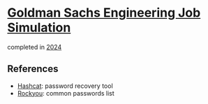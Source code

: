 # [Goldman Sachs Engineering Job Simulation](https://www.theforage.com/virtual-experience/NPdeQ43o8P9HJmJzg/goldman-sachs/software-engineering-unei/crack-leaked-password-database)
completed in [2024](https://forage-uploads-prod.s3.amazonaws.com/completion-certificates/Goldman%20Sachs/NPdeQ43o8P9HJmJzg_Goldman%20Sachs_JLXHCbdSLtAdzTbBD_1725881058128_completion_certificate.pdf)
## References
- [Hashcat](https://github.com/hashcat/hashcat?tab=readme-ov-file): password recovery tool
- [Rockyou](https://github.com/josuamarcelc/common-password-list): common passwords list
